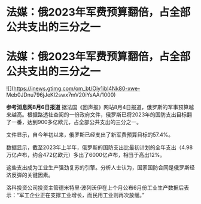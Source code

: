 # 法媒：俄2023年军费预算翻倍，占全部公共支出的三分之一

# 法媒：俄2023年军费预算翻倍，占全部公共支出的三分之一

![](https://inews.gtimg.com/om_bt/Oiy1ibI4Nk80-xwe-
Meb0JDnu796jJeKl2swx7mV20iYsAA/1000)

**参考消息网8月6日报道**
据法国《回声报》网站8月4日报道，俄罗斯的军事预算越来越高。根据路透社查阅的一份政府文件，俄罗斯已将2023年的国防支出目标翻了一番，达到900多亿欧元，占全部公共支出的三分之一。

文件显示，自今年初以来，俄罗斯已经支出了新军费预算目标的57.4%。

数据显示，截至2023年上半年，俄罗斯的国防支出比最初计划的全年支出（4.98万亿卢布，约合472亿欧元）多出了6000亿卢布，相当于高出12%。

这些支出成为工业生产强劲复苏的引擎。分析人士认为，国家国防合同是俄罗斯经济反弹的关键因素。

洛科投资公司投资主管德米特里·波列沃伊在上个月公布6月份工业生产数据后表示：“军工企业正在支撑工业增长，而民用工业则再次放缓。”

